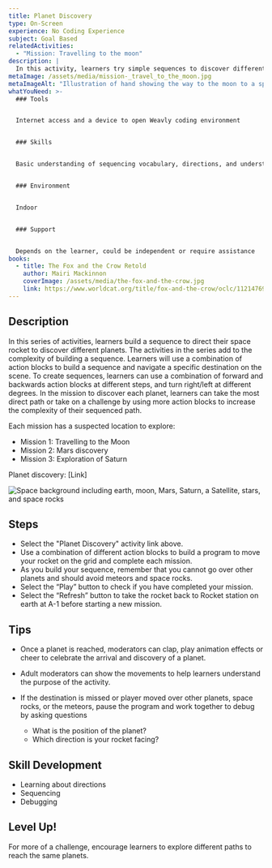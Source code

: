 ```yaml
---
title: Planet Discovery
type: On-Screen
experience: No Coding Experience
subject: Goal Based
relatedActivities:
  - "Mission: Travelling to the moon"
description: |
  In this activity, learners try simple sequences to discover different planets.
metaImage: /assets/media/mission-_travel_to_the_moon.jpg
metaImageAlt: "Illustration of hand showing the way to the moon to a space rocket. "
whatYouNeed: >-
  ### Tools


  Internet access and a device to open Weavly coding environment


  ### Skills


  Basic understanding of sequencing vocabulary, directions, and understanding of the selected coding environment


  ### Environment


  Indoor


  ### Support


  Depends on the learner, could be independent or require assistance
books:
  - title: The Fox and the Crow Retold
    author: Mairi Mackinnon
    coverImage: /assets/media/the-fox-and-the-crow.jpg
    link: https://www.worldcat.org/title/fox-and-the-crow/oclc/1121476998
---
```

## Description

In this series of activities, learners build a sequence to direct their space rocket to discover different planets. The activities in the series add to the complexity of building a sequence. Learners will use a combination of action blocks to build a sequence and navigate a specific destination on the scene. To create sequences, learners can use a combination of forward and backwards action blocks at different steps, and turn right/left at different degrees. In the mission to discover each planet, learners can take the most direct path or take on a challenge by using more action blocks to increase the complexity of their sequenced path. 

Each mission has a suspected location to explore:

* Mission 1: Travelling to the Moon
* Mission 2: Mars discovery
* Mission 3: Exploration of Saturn

Planet discovery: \[Link]



![Space background including earth, moon, Mars, Saturn, a Satellite, stars, and space rocks](/assets/media/space.svg "Space background")



## Steps

* Select the "Planet Discovery" activity link above.
* Use a combination of different action blocks to build a program to move your rocket on the grid and complete each mission.
* As you build your sequence, remember that you cannot go over other planets and should avoid meteors and space rocks.
* Select the “Play” button to check if you have completed your mission.
* Select the “Refresh” button to take the rocket back to Rocket station on earth at A-1 before starting a new mission.

## Tips

* Once a planet is reached, moderators can clap, play animation effects or cheer to celebrate the arrival and discovery of a planet.
* Adult moderators can show the movements to help learners understand the purpose of the activity. 
* If the destination is missed or player moved over other planets, space rocks, or the meteors, pause the program and work together to debug by asking questions

  * What is the position of the planet?
  * Which direction is your rocket facing?  

## Skill Development

* Learning about directions
* Sequencing
* Debugging

## Level Up!

For more of a challenge, encourage learners to explore different paths to reach the same planets.